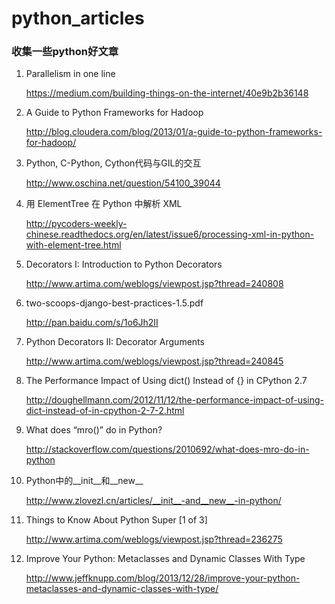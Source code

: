 # python_articles

### 收集一些python好文章

1. Parallelism in one line

	https://medium.com/building-things-on-the-internet/40e9b2b36148

2. A Guide to Python Frameworks for Hadoop

	http://blog.cloudera.com/blog/2013/01/a-guide-to-python-frameworks-for-hadoop/

3. Python, C-Python, Cython代码与GIL的交互

	http://www.oschina.net/question/54100_39044

4. 用 ElementTree 在 Python 中解析 XML 

	http://pycoders-weekly-chinese.readthedocs.org/en/latest/issue6/processing-xml-in-python-with-element-tree.html

5. Decorators I: Introduction to Python Decorators

	http://www.artima.com/weblogs/viewpost.jsp?thread=240808

6. two-scoops-django-best-practices-1.5.pdf 

	http://pan.baidu.com/s/1o6Jh2II

7. Python Decorators II: Decorator Arguments

	http://www.artima.com/weblogs/viewpost.jsp?thread=240845

8. The Performance Impact of Using dict() Instead of {} in CPython 2.7

	http://doughellmann.com/2012/11/12/the-performance-impact-of-using-dict-instead-of-in-cpython-2-7-2.html

9. What does “mro()” do in Python?

	http://stackoverflow.com/questions/2010692/what-does-mro-do-in-python

10. Python中的__init__和__new__

	http://www.zlovezl.cn/articles/__init__-and__new__-in-python/

11. Things to Know About Python Super [1 of 3]

	http://www.artima.com/weblogs/viewpost.jsp?thread=236275

12. Improve Your Python: Metaclasses and Dynamic Classes With Type

	 http://www.jeffknupp.com/blog/2013/12/28/improve-your-python-metaclasses-and-dynamic-classes-with-type/
